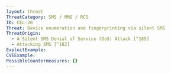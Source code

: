 ```yaml
---
layout: threat
ThreatCategory: SMS / MMS / RCS
ID: CEL-20
Threat: Device enumeration and fingerprinting via silent SMS
ThreatOrigin:
  - A Silent SMS Denial of Service (DoS) Attack [^185]
  - Attacking SMS [^182]
ExploitExample:
CVEExample:
PossibleCountermeasures: {}
---
```

